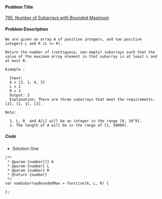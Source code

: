 #### Problem Title
[795. Number of Subarrays with Bounded Maximum](https://leetcode.com/problems/number-of-subarrays-with-bounded-maximum/)
#### Problem Description
```
We are given an array A of positive integers, and two positive integers L and R (L <= R).

Return the number of (contiguous, non-empty) subarrays such that the value of the maximum array element in that subarray is at least L and at most R.

Example :

  Input: 
  A = [2, 1, 4, 3]
  L = 2
  R = 3
  Output: 3
  Explanation: There are three subarrays that meet the requirements: [2], [2, 1], [3].

Note:

  1. L, R  and A[i] will be an integer in the range [0, 10^9].
  2. The length of A will be in the range of [1, 50000].
```

##### Code

- Solution One
```
/**
 * @param {number[]} A
 * @param {number} L
 * @param {number} R
 * @return {number}
 */
var numSubarrayBoundedMax = function(A, L, R) {
    
};
```
